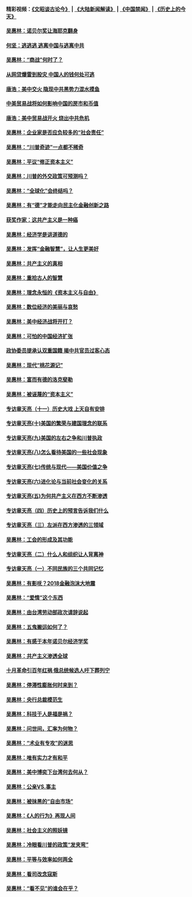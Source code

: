 #### 精彩视频：[《文昭谈古论今》](https://github.com/gfw-breaker/wenzhao/blob/master/README.md?t=12101231) | [《大陆新闻解读》](https://github.com/gfw-breaker/ntdtv-comedy/blob/master/README.md?t=12101231) | [《中国禁闻》](https://github.com/gfw-breaker/ntdtv-news/blob/master/README.md?t=12101231) | [《历史上的今天》](https://github.com/gfw-breaker/today-in-history/blob/master/README.md?t=12101231) 

#### [吴惠林：诺贝尔奖让海耶克翻身](../pages/nsc423/n10890049.md?t=12101231) 

#### [何坚：逃逃逃 逃离中国与逃离中共](../pages/nsc423/n10592891.md?t=12101231) 

#### [吴惠林：“商战”何时了？](../pages/nsc423/n10573558.md?t=12101231) 

#### [从网贷爆雷到股灾 中国人的钱何处可逃](../pages/nsc423/n10572800.md?t=12101231) 

#### [唐浩：美中交火 隐现中共黑势力混水摸鱼](../pages/nsc423/n10544040.md?t=12101231) 

#### [中美贸易战将如何影响中国的房市和币值](../pages/nsc423/n10543697.md?t=12101231) 

#### [唐浩：美中贸易战开火 烧出中共危机](../pages/nsc423/n10540126.md?t=12101231) 

#### [吴惠林：企业家是否应负较多的“社会责任”](../pages/nsc423/n10535022.md?t=12101231) 

#### [吴惠林：“川普奇迹”一点都不稀奇](../pages/nsc423/n10512808.md?t=12101231) 

#### [吴惠林：平议“修正资本主义”](../pages/nsc423/n10495724.md?t=12101231) 

#### [吴惠林：川普的外交政策可预测吗？](../pages/nsc423/n10462387.md?t=12101231) 

#### [吴惠林：“全球化”会终结吗？](../pages/nsc423/n10452838.md?t=12101231) 

#### [吴惠林：有“德”才能走向民主化金融创新之路](../pages/nsc423/n10432292.md?t=12101231) 

#### [获奖作家：这共产主义是一种癌](../pages/nsc423/n10431541.md?t=12101231) 

#### [吴惠林：经济学是讲道德的](../pages/nsc423/n10398014.md?t=12101231) 

#### [吴惠林：发挥“金融智慧”，让人生更美好](../pages/nsc423/n10375019.md?t=12101231) 

#### [吴惠林：共产主义的真相](../pages/nsc423/n10351394.md?t=12101231) 

#### [吴惠林：重拾古人的智慧](../pages/nsc423/n10337691.md?t=12101231) 

#### [吴惠林：理念永恒的《资本主义与自由》](../pages/nsc423/n10316274.md?t=12101231) 

#### [吴惠林：数位经济的美丽与哀愁](../pages/nsc423/n10292946.md?t=12101231) 

#### [吴惠林：美中经济战将开打？](../pages/nsc423/n10258825.md?t=12101231) 

#### [吴惠林：可怕的中国经济扩张](../pages/nsc423/n10219147.md?t=12101231) 

#### [政协委员提承认双重国籍 揭中共官员过客心态](../pages/nsc423/n10208809.md?t=12101231) 

#### [吴惠林：现代“桃花源记”](../pages/nsc423/n10185234.md?t=12101231) 

#### [吴惠林：富而有德的洛克斐勒](../pages/nsc423/n10142264.md?t=12101231) 

#### [吴惠林：被诬蔑的“资本主义”](../pages/nsc423/n10124816.md?t=12101231) 

#### [专访章天亮（十一）历史大戏 上天自有安排](../pages/nsc423/n10094905.md?t=12101231) 

#### [专访章天亮(十)美国的繁荣与建国理念的联系](../pages/nsc423/n10094899.md?t=12101231) 

#### [专访章天亮(九)美国的左右之争和川普执政](../pages/nsc423/n10094889.md?t=12101231) 

#### [专访章天亮(八)怎么看待美国的一些社会现象](../pages/nsc423/n10094857.md?t=12101231) 

#### [专访章天亮(七)传统与现代——美国价值之争](../pages/nsc423/n10093140.md?t=12101231) 

#### [专访章天亮(六)进化论与当前社会变化的关系](../pages/nsc423/n10092036.md?t=12101231) 

#### [专访章天亮(五)为何共产主义在西方不断渗透](../pages/nsc423/n10083620.md?t=12101231) 

#### [专访章天亮（四）历史上的预言告诉我们什么](../pages/nsc423/n10083606.md?t=12101231) 

#### [专访章天亮（三）左派在西方渗透的三领域](../pages/nsc423/n10081115.md?t=12101231) 

#### [吴惠林：工会的形成及其功能](../pages/nsc423/n10080633.md?t=12101231) 

#### [专访章天亮（二）什么人和组织让人背离神](../pages/nsc423/n10076637.md?t=12101231) 

#### [专访章天亮（一）不同民族的三个共同记忆](../pages/nsc423/n10074188.md?t=12101231) 

#### [吴惠林：有影呒？2018金融泡沫大地震](../pages/nsc423/n10040534.md?t=12101231) 

#### [吴惠林：“爱情”这个东西](../pages/nsc423/n10019423.md?t=12101231) 

#### [吴惠林：由台湾劳动部政次请辞说起](../pages/nsc423/n9979679.md?t=12101231) 

#### [吴惠林：五鬼搬运如何了？](../pages/nsc423/n9925338.md?t=12101231) 

#### [吴惠林：有感于本年诺贝尔经济学奖](../pages/nsc423/n9871883.md?t=12101231) 

#### [吴惠林：共产主义渗透全球](../pages/nsc423/n9812748.md?t=12101231) 

#### [十月革命引百年红祸 俄总统候选人吁下葬列宁](../pages/nsc423/n9810182.md?t=12101231) 

#### [吴惠林：停滞性膨胀何时来到？](../pages/nsc423/n9764136.md?t=12101231) 

#### [吴惠林：央行总裁模范生](../pages/nsc423/n9728134.md?t=12101231) 

#### [吴惠林：科技于人是福是祸？](../pages/nsc423/n9672982.md?t=12101231) 

#### [吴惠林：问世间，汇率为何物？](../pages/nsc423/n9621788.md?t=12101231) 

#### [吴惠林：“术业有专攻”的迷思](../pages/nsc423/n9580363.md?t=12101231) 

#### [吴惠林：唯有实力才有和平](../pages/nsc423/n9529599.md?t=12101231) 

#### [吴惠林：美中博奕下台湾何去何从？](../pages/nsc423/n9483598.md?t=12101231) 

#### [吴惠林：公亲VS.事主](../pages/nsc423/n9425637.md?t=12101231) 

#### [吴惠林：被抹黑的“自由市场”](../pages/nsc423/n9351545.md?t=12101231) 

#### [吴惠林：《人的行为》再现人间](../pages/nsc423/n9296339.md?t=12101231) 

#### [吴惠林：社会主义的照妖镜](../pages/nsc423/n9243460.md?t=12101231) 

#### [吴惠林：冷眼看川普的政策“发夹弯”](../pages/nsc423/n9120684.md?t=12101231) 

#### [吴惠林：平等与效率如何两全](../pages/nsc423/n9075430.md?t=12101231) 

#### [吴惠林：看司改念寇斯](../pages/nsc423/n9024915.md?t=12101231) 

#### [吴惠林：“看不见”的谁会在乎？](../pages/nsc423/n8977488.md?t=12101231) 

